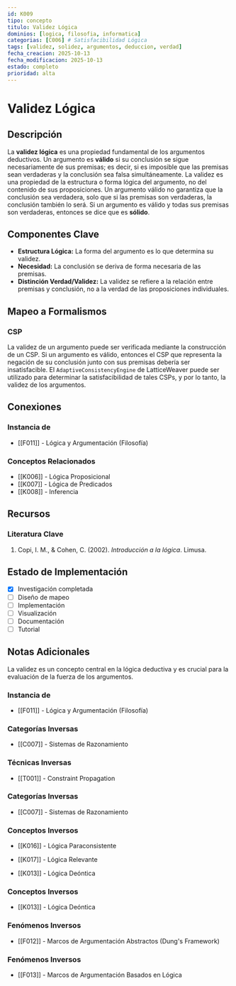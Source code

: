 ```yaml
---
id: K009
tipo: concepto
titulo: Validez Lógica
dominios: [logica, filosofia, informatica]
categorias: [C006] # Satisfacibilidad Lógica
tags: [validez, solidez, argumentos, deduccion, verdad]
fecha_creacion: 2025-10-13
fecha_modificacion: 2025-10-13
estado: completo
prioridad: alta
---
```


# Validez Lógica

## Descripción

La **validez lógica** es una propiedad fundamental de los argumentos deductivos. Un argumento es **válido** si su conclusión se sigue necesariamente de sus premisas; es decir, si es imposible que las premisas sean verdaderas y la conclusión sea falsa simultáneamente. La validez es una propiedad de la estructura o forma lógica del argumento, no del contenido de sus proposiciones. Un argumento válido no garantiza que la conclusión sea verdadera, solo que si las premisas son verdaderas, la conclusión también lo será. Si un argumento es válido y todas sus premisas son verdaderas, entonces se dice que es **sólido**.

## Componentes Clave

-   **Estructura Lógica:** La forma del argumento es lo que determina su validez.
-   **Necesidad:** La conclusión se deriva de forma necesaria de las premisas.
-   **Distinción Verdad/Validez:** La validez se refiere a la relación entre premisas y conclusión, no a la verdad de las proposiciones individuales.

## Mapeo a Formalismos

### CSP

La validez de un argumento puede ser verificada mediante la construcción de un CSP. Si un argumento es válido, entonces el CSP que representa la negación de su conclusión junto con sus premisas debería ser insatisfacible. El `AdaptiveConsistencyEngine` de LatticeWeaver puede ser utilizado para determinar la satisfacibilidad de tales CSPs, y por lo tanto, la validez de los argumentos.

## Conexiones

### Instancia de
- [[F011]] - Lógica y Argumentación (Filosofía)

### Conceptos Relacionados
- [[K006]] - Lógica Proposicional
- [[K007]] - Lógica de Predicados
- [[K008]] - Inferencia

## Recursos

### Literatura Clave
1.  Copi, I. M., & Cohen, C. (2002). *Introducción a la lógica*. Limusa.

## Estado de Implementación

- [x] Investigación completada
- [ ] Diseño de mapeo
- [ ] Implementación
- [ ] Visualización
- [ ] Documentación
- [ ] Tutorial

## Notas Adicionales

La validez es un concepto central en la lógica deductiva y es crucial para la evaluación de la fuerza de los argumentos.


### Instancia de
- [[F011]] - Lógica y Argumentación (Filosofía)



### Categorías Inversas
- [[C007]] - Sistemas de Razonamiento



### Técnicas Inversas
- [[T001]] - Constraint Propagation



### Categorías Inversas
- [[C007]] - Sistemas de Razonamiento



### Conceptos Inversos
- [[K016]] - Lógica Paraconsistente
- [[K017]] - Lógica Relevante



- [[K013]] - Lógica Deóntica



### Conceptos Inversos
- [[K013]] - Lógica Deóntica



### Fenómenos Inversos
- [[F012]] - Marcos de Argumentación Abstractos (Dung's Framework)



### Fenómenos Inversos
- [[F013]] - Marcos de Argumentación Basados en Lógica

